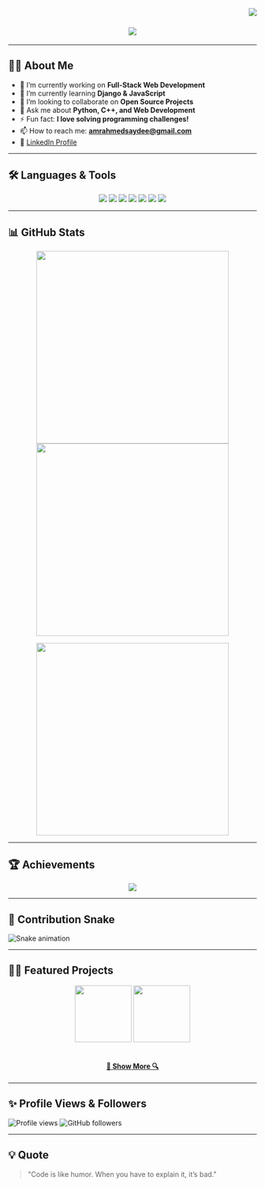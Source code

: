 <img align="right" src="https://visitor-badge.laobi.icu/badge?page_id=amr-ahmed.amr-ahmed">

<h1 align="center">
  <a href="https://git.io/typing-svg">
    <img src="https://readme-typing-svg.herokuapp.com/?lines=Hello,+There!+👋;I'm+Amr+Ahmed;Software+Developer;Nice+to+meet+you!&center=true&size=30">
  </a>
</h1>

---

## 👨‍💻 About Me
- 🔭 I’m currently working on **Full-Stack Web Development**
- 🌱 I’m currently learning **Django & JavaScript**
- 👯 I’m looking to collaborate on **Open Source Projects**
- 💬 Ask me about **Python, C++, and Web Development**
- ⚡ Fun fact: **I love solving programming challenges!**
- 📫 How to reach me: **[amrahmedsaydee@gmail.com](mailto:amrahmedsaydee@gmail.com)**  
- 🔗 [LinkedIn Profile](https://www.linkedin.com/in/amr-ahmed-sayed)

---

## 🛠️ Languages & Tools
<p align="center">
  <img src="https://img.shields.io/badge/C++-00599C?style=for-the-badge&logo=c%2B%2B&logoColor=white" />
  <img src="https://img.shields.io/badge/Python-3776AB?style=for-the-badge&logo=python&logoColor=white" />
  <img src="https://img.shields.io/badge/HTML5-E34F26?style=for-the-badge&logo=html5&logoColor=white" />
  <img src="https://img.shields.io/badge/CSS3-1572B6?style=for-the-badge&logo=css3&logoColor=white" />
  <img src="https://img.shields.io/badge/JavaScript-F7DF1E?style=for-the-badge&logo=javascript&logoColor=black" />
  <img src="https://img.shields.io/badge/GitHub-181717?style=for-the-badge&logo=github&logoColor=white" />
  <img src="https://img.shields.io/badge/VSCode-007ACC?style=for-the-badge&logo=visual-studio-code&logoColor=white" />
</p>

---

## 📊 GitHub Stats
<p align="center">
  <img width="390" src="https://github-readme-stats.vercel.app/api?username=amr-ahmed&show_icons=true&theme=react&border_color=61dafb&hide_border=true" />
  <img width="390" src="https://streak-stats.demolab.com/?user=amr-ahmed&theme=react&border=61dafb&hide_border=true" />
</p>

<p align="center">
  <img width="390" src="https://github-readme-stats.vercel.app/api/top-langs/?username=amr-ahmed&layout=compact&theme=react&hide_border=true" />
</p>

---

## 🏆 Achievements
<p align="center">
  <img src="https://github-profile-trophy.vercel.app/?username=amr-ahmed&theme=onedark&row=1&column=6" />
</p>

---

## 🐍 Contribution Snake
![Snake animation](https://github.com/amr-ahmed/amr-ahmed/blob/output/github-contribution-grid-snake.svg)

---

## 👨‍💻 Featured Projects
<div align="center">
  <a href="https://github.com/amr-ahmed/project-1" title="Project 1"><img height="115" src="https://github-readme-stats.vercel.app/api/pin/?username=amr-ahmed&repo=project-1&theme=react&border_color=61dafb&border_radius=10"></a>
  <a href="https://github.com/amr-ahmed/project-2" title="Project 2"><img height="115" src="https://github-readme-stats.vercel.app/api/pin/?username=amr-ahmed&repo=project-2&theme=react&border_color=61dafb&border_radius=10"></a>
</div>
<br>
<h4 align="center">
  <a href="https://github.com/amr-ahmed?tab=repositories" title="Show More Repositories">🔎 Show More 🔍</a>
</h4>

---

## ✨ Profile Views & Followers
![Profile views](https://komarev.com/ghpvc/?username=amr-ahmed&color=blue)
![GitHub followers](https://img.shields.io/github/followers/amr-ahmed?style=social)

---

## 💡 Quote
> "Code is like humor. When you have to explain it, it’s bad."

